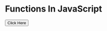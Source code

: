 <!doctype html>
<html>
<head>
<h1>Functions In JavaScript</h1>
<body>
<script>
function hello(){
document.write("Hello World");
}
</script>
<input type="button" value="Click Here" onclick="hello()"/>
</body>
</head>
</html>
